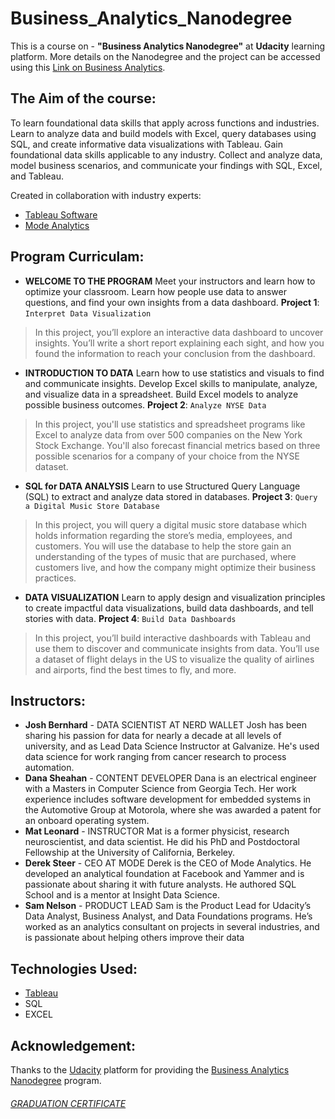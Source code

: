 # Business_Analytics_Nanodegree
This is a course on - **"Business Analytics Nanodegree"** at **Udacity** learning platform. More details on the Nanodegree and the project can be accessed using this [Link on Business Analytics](https://www.udacity.com/course/business-analytics-nanodegree--nd098).

## The Aim of the course:

To learn foundational data skills that apply across functions and industries. Learn to analyze data and build models with Excel, query databases using SQL, and create informative data visualizations with Tableau. Gain foundational data skills applicable to any industry. Collect and analyze data, model business scenarios, and communicate your findings with SQL, Excel, and Tableau.

Created in collaboration with industry experts:

   - [Tableau Software](https://www.tableau.com/)
   - [Mode Analytics](https://mode.com/)

## Program Curriculam:

   - **WELCOME TO THE PROGRAM** Meet your instructors and learn how to optimize your classroom. Learn how people use data to answer questions, and find your own insights from a data dashboard. **Project 1**: `Interpret Data Visualization`

   > In this project, you’ll explore an interactive data dashboard to uncover insights. You’ll write a short report explaining each sight, and how you found the information to reach your conclusion from the dashboard.

   - **INTRODUCTION TO DATA** Learn how to use statistics and visuals to find and communicate insights. Develop Excel skills to manipulate, analyze, and visualize data in a spreadsheet. Build Excel models to analyze possible business outcomes.                          **Project 2**: `Analyze NYSE Data`

   > In this project, you'll use statistics and spreadsheet programs like Excel to analyze data from over 500 companies on the New York Stock Exchange. You'll also forecast financial metrics based on three possible scenarios for a company of your choice from the NYSE dataset.

   - **SQL for DATA ANALYSIS** Learn to use Structured Query Language (SQL) to extract and analyze data stored in databases.       **Project 3**: `Query a Digital Music Store Database`

   > In this project, you will query a digital music store database which holds information regarding the store’s media, employees, and customers. You will use the database to help the store gain an understanding of the types of music that are purchased, where customers live, and how the company might optimize their business practices.

  - **DATA VISUALIZATION** Learn to apply design and visualization principles to create impactful data visualizations, build data dashboards, and tell stories with data.                      **Project 4**: `Build Data Dashboards`

  > In this project, you’ll build interactive dashboards with Tableau and use them to discover and communicate insights from data. You’ll use a dataset of flight delays in the US to visualize the quality of airlines and airports, find the best times to fly, and more.

## Instructors:

  - **Josh Bernhard** - DATA SCIENTIST AT NERD WALLET Josh has been sharing his passion for data for nearly a decade at all levels of university, and as Lead Data Science Instructor at Galvanize. He's used data science for work ranging from cancer research to process automation.
  - **Dana Sheahan** - CONTENT DEVELOPER Dana is an electrical engineer with a Masters in Computer Science from Georgia Tech. Her work experience includes software development for embedded systems in the Automotive Group at Motorola, where she was awarded a patent for an onboard operating system.
  - **Mat Leonard** - INSTRUCTOR Mat is a former physicist, research neuroscientist, and data scientist. He did his PhD and Postdoctoral Fellowship at the University of California, Berkeley.
  - **Derek Steer** - CEO AT MODE Derek is the CEO of Mode Analytics. He developed an analytical foundation at Facebook and Yammer and is passionate about sharing it with future analysts. He authored SQL School and is a mentor at Insight Data Science.
  - **Sam Nelson** - PRODUCT LEAD Sam is the Product Lead for Udacity’s Data Analyst, Business Analyst, and Data Foundations programs. He’s worked as an analytics consultant on projects in several industries, and is passionate about helping others improve their data

## Technologies Used:

   - [Tableau](https://www.tableau.com/)
   - SQL
   - EXCEL

## Acknowledgement:

Thanks to the [Udacity](https://www.udacity.com/) platform for providing the [Business Analytics Nanodegree](https://www.udacity.com/course/business-analytics-nanodegree--nd098) program.

###### [GRADUATION CERTIFICATE](https://graduation.udacity.com/confirm/ET53TUPU)

